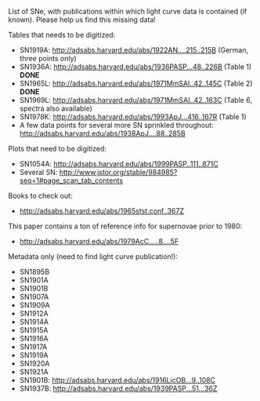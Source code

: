 List of SNe, with publications within which light curve data is contained (if known). Please help us find this missing data!

Tables that needs to be digitized:
* SN1919A: http://adsabs.harvard.edu/abs/1922AN....215..215B (German, three points only)
* SN1936A: http://adsabs.harvard.edu/abs/1936PASP...48..226B (Table 1) **DONE**
* SN1965L: http://adsabs.harvard.edu/abs/1971MmSAI..42..145C (Table 2) **DONE**
* SN1969L: http://adsabs.harvard.edu/abs/1971MmSAI..42..163C (Table 6, spectra also available)
* SN1978K: http://adsabs.harvard.edu/abs/1993ApJ...416..167R (Table 1)
* A few data points for several more SN sprinkled throughout: http://adsabs.harvard.edu/abs/1938ApJ....88..285B

Plots that need to be digitized:
* SN1054A: http://adsabs.harvard.edu/abs/1999PASP..111..871C
* Several SN: http://www.jstor.org/stable/984985?seq=1#page_scan_tab_contents

Books to check out:
* http://adsabs.harvard.edu/abs/1965stst.conf..367Z

This paper contains a ton of reference info for supernovae prior to 1980:
* http://adsabs.harvard.edu/abs/1979AcC.....8....5F

Metadata only (need to find light curve publication!):
* SN1895B
* SN1901A
* SN1901B
* SN1907A
* SN1909A
* SN1912A
* SN1914A
* SN1915A
* SN1916A
* SN1917A
* SN1919A
* SN1920A
* SN1921A
* SN1901B: http://adsabs.harvard.edu/abs/1916LicOB...9..108C
* SN1937B: http://adsabs.harvard.edu/abs/1939PASP...51...36Z
